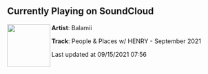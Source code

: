 ## Currently Playing on SoundCloud

[<img align="left" width="100" src="https://i1.sndcdn.com/artworks-zgYz9yQ3Rh3Rpm7Q-ffi36Q-t500x500.jpg">](https://soundcloud.com/balamii/people-places-w-henry-september-2021)

**Artist**: Balamii 

**Track**: People & Places w/ HENRY - September 2021

Last updated at 09/15/2021 07:56
